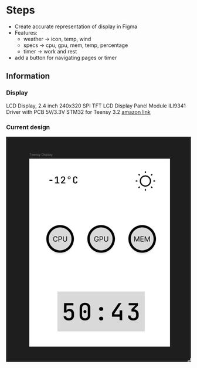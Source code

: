 # Steps

- Create accurate representation of display in Figma
- Features:
  - weather -> icon, temp, wind
  - specs -> cpu, gpu, mem, temp, percentage
  - timer -> work and rest
- add a button for navigating pages or timer

## Information

### Display

LCD Display, 2.4 inch 240x320 SPI TFT LCD Display Panel Module ILI9341 Driver with PCB 5V/3.3V STM32 for Teensy 3.2
[amazon link](https://www.amazon.ca/gp/product/B086MBZD3Z?ie=UTF8&psc=1)

### Current design

![design](./design.png)

